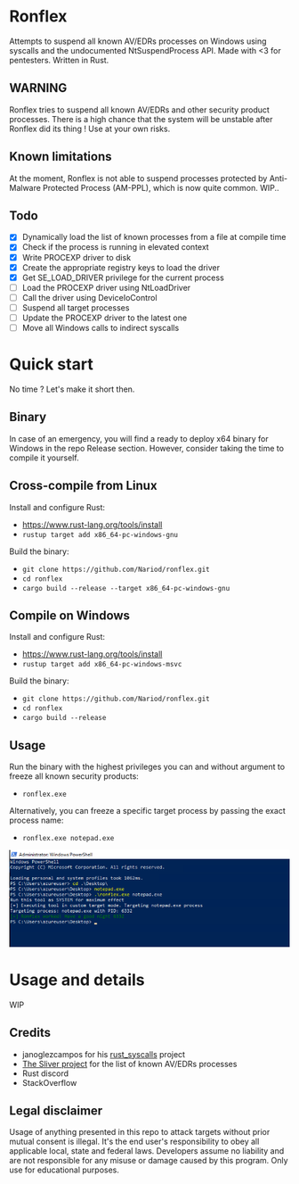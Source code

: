 # Ronflex
Attempts to suspend all known AV/EDRs processes on Windows using syscalls and the undocumented NtSuspendProcess API. Made with <3 for pentesters. Written in Rust.

## WARNING
Ronflex tries to suspend all known AV/EDRs and other security product processes. There is a high chance that the system will be unstable after Ronflex did its thing ! Use at your own risks.

## Known limitations
At the moment, Ronflex is not able to suspend processes protected by Anti-Malware Protected Process (AM-PPL), which is now quite common. WIP..

## Todo
- [x] Dynamically load the list of known processes from a file at compile time
- [x] Check if the process is running in elevated context
- [x] Write PROCEXP driver to disk
- [x] Create the appropriate registry keys to load the driver
- [x] Get SE_LOAD_DRIVER privilege for the current process
- [ ] Load the PROCEXP driver using NtLoadDriver
- [ ] Call the driver using DeviceIoControl
- [ ] Suspend all target processes 
- [ ] Update the PROCEXP driver to the latest one
- [ ] Move all Windows calls to indirect syscalls

# Quick start
No time ? Let's make it short then.

## Binary
In case of an emergency, you will find a ready to deploy x64 binary for Windows in the repo Release section. However, consider taking the time to compile it yourself.

## Cross-compile from Linux

Install and configure Rust:
- https://www.rust-lang.org/tools/install
- `rustup target add x86_64-pc-windows-gnu`

Build the binary:
- `git clone https://github.com/Nariod/ronflex.git`
- `cd ronflex`
- `cargo build --release --target x86_64-pc-windows-gnu`

## Compile on Windows

Install and configure Rust:
- https://www.rust-lang.org/tools/install
- `rustup target add x86_64-pc-windows-msvc`

Build the binary:
- `git clone https://github.com/Nariod/ronflex.git`
- `cd ronflex`
- `cargo build --release`

## Usage
Run the binary with the highest privileges you can and without argument to freeze all known security products:
- `ronflex.exe`

Alternatively, you can freeze a specific target process by passing the exact process name:
- `ronflex.exe notepad.exe`

![Notepad put to sleep](img/ronflex_notepad.png)

# Usage and details
WIP

## Credits
- janoglezcampos for his [rust_syscalls](https://github.com/janoglezcampos/rust_syscalls) project
- [The Sliver project](https://github.com/BishopFox/sliver) for the list of known AV/EDRs processes
- Rust discord
- StackOverflow

## Legal disclaimer
Usage of anything presented in this repo to attack targets without prior mutual consent is illegal. It's the end user's responsibility to obey all applicable local, state and federal laws. Developers assume no liability and are not responsible for any misuse or damage caused by this program. Only use for educational purposes.
